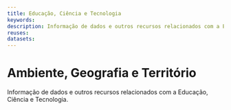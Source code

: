 ```yaml
---
title: Educação, Ciência e Tecnologia
keywords:
description: Informação de dados e outros recursos relacionados com a Educação, Ciência e Tecnologia.
reuses:
datasets:
---
```

# Ambiente, Geografia e Território

Informação de dados e outros recursos relacionados com a Educação, Ciência e Tecnologia.